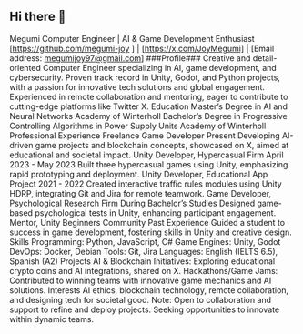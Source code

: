 ## Hi there 👋

<!--
**megumi-joy/megumi-joy** is a ✨ _special_ ✨ repository because its `README.md` (this file) appears on your GitHub profile.

Here are some ideas to get you started:

- 🔭 I’m currently working on ...
- 🌱 I’m currently learning ...
- 👯 I’m looking to collaborate on ...
- 🤔 I’m looking for help with ...
- 💬 Ask me about ...
- 📫 How to reach me: ...
- 😄 Pronouns: ...
- ⚡ Fun fact: ...
-->
Megumi
Computer Engineer | AI & Game Development Enthusiast
[https://github.com/megumi-joy ] | [https://x.com/JoyMegumi] | [Email address: megumijoy97@gmail.com]
###Profile###
Creative and detail-oriented Computer Engineer specializing in AI, game development, and cybersecurity. Proven track record in Unity, Godot, and Python projects, with a passion for innovative tech solutions and global engagement. Experienced in remote collaboration and mentoring, eager to contribute to cutting-edge platforms like Twitter X.
Education
Master’s Degree in AI and Neural Networks
Academy of Winterholl 
Bachelor’s Degree in Progressive Controlling Algorithms in Power Supply Units
Academy of Winterholl
Professional Experience
Freelance Game Developer
Present 
Developing AI-driven game projects and blockchain concepts, showcased on X, aimed at educational and societal impact.
Unity Developer, Hypercasual Firm
April 2023 - May 2023 
Built three hypercasual games using Unity, emphasizing rapid prototyping and deployment.
Unity Developer, Educational App Project
2021 - 2022 
Created interactive traffic rules modules using Unity HDRP, integrating Git and Jira for remote teamwork.
Game Developer, Psychological Research Firm
During Bachelor’s Studies 
Designed game-based psychological tests in Unity, enhancing participant engagement.
Mentor, Unity Beginners Community
Past Experience 
Guided a student to success in game development, fostering skills in Unity and creative design.
Skills
Programming: Python, JavaScript, C# 
Game Engines: Unity, Godot 
DevOps: Docker, Debian 
Tools: Git, Jira 
Languages: English (IELTS 6.5), Spanish (A2)
Projects
AI & Blockchain Initiatives: Exploring educational crypto coins and AI integrations, shared on X. 
Hackathons/Game Jams: Contributed to winning teams with innovative game mechanics and AI solutions.
Interests
AI ethics, blockchain technology, remote collaboration, and designing tech for societal good.
Note: Open to collaboration and support to refine and deploy projects. Seeking opportunities to innovate within dynamic teams.